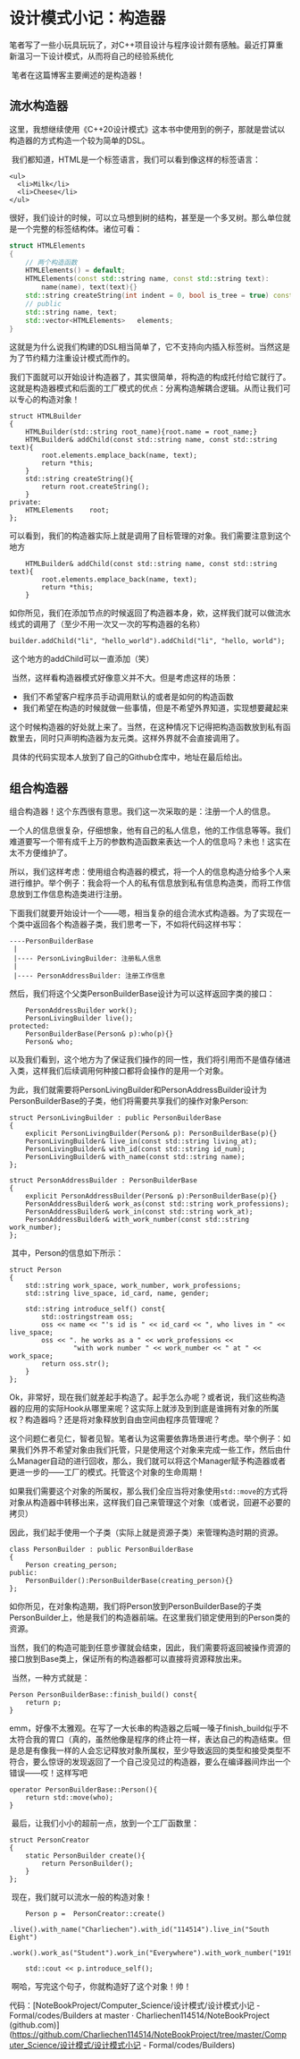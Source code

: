 # 设计模式小记：构造器

​	笔者写了一些小玩具玩玩了，对C++项目设计与程序设计颇有感触。最近打算重新温习一下设计模式，从而将自己的经验系统化

​	笔者在这篇博客主要阐述的是构造器！

## 流水构造器

​	这里，我想继续使用《C++20设计模式》这本书中使用到的例子，那就是尝试以构造器的方式构造一个较为简单的DSL。

​	我们都知道，HTML是一个标签语言，我们可以看到像这样的标签语言：

```
<ul>
  <li>Milk</li>
  <li>Cheese</li>
</ul>
```

​	很好，我们设计的时候，可以立马想到树的结构，甚至是一个多叉树。那么单位就是一个完整的标签结构体。诸位可看：

```c++
struct HTMLElements
{
    // 两个构造函数
	HTMLElements() = default;
    HTMLElements(const std::string name, const std::string text):
        name(name), text(text){}
    std::string createString(int indent = 0, bool is_tree = true) const; // Implements Omiited
    // public 
    std::string name, text;
    std::vector<HTMLElements>   elements;    
}
```

​	这就是为什么说我们构建的DSL相当简单了，它不支持向内插入标签树。当然这是为了节约精力注重设计模式而作的。

​	我们下面就可以开始设计构造器了，其实很简单，将构造的构成托付给它就行了。这就是构造器模式和后面的工厂模式的优点：分离构造解耦合逻辑。从而让我们可以专心的构造对象！

```
struct HTMLBuilder
{
    HTMLBuilder(std::string root_name){root.name = root_name;} 
    HTMLBuilder& addChild(const std::string name, const std::string text){
        root.elements.emplace_back(name, text);
        return *this;
    }
    std::string createString(){
        return root.createString();
    }
private:
    HTMLElements    root;
};
```

​	可以看到，我们的构造器实际上就是调用了目标管理的对象。我们需要注意到这个地方

```
    HTMLBuilder& addChild(const std::string name, const std::string text){
        root.elements.emplace_back(name, text);
        return *this;
    }
```

​	如你所见，我们在添加节点的时候返回了构造器本身，欸，这样我们就可以做流水线式的调用了（至少不用一次又一次的写构造器的名称）

```
builder.addChild("li", "hello_world").addChild("li", "hello, world");
```

​	这个地方的addChild可以一直添加（笑）

​	当然，这样看构造器模式好像意义并不大。但是考虑这样的场景：

- 我们不希望客户程序员手动调用默认的或者是如何的构造函数
- 我们希望在构造的时候就做一些事情，但是不希望外界知道，实现想要藏起来

​	这个时候构造器的好处就上来了。当然，在这种情况下记得把构造函数放到私有函数里去，同时只声明构造器为友元类。这样外界就不会直接调用了。

​	具体的代码实现本人放到了自己的Github仓库中，地址在最后给出。

## 组合构造器

​	组合构造器！这个东西很有意思。我们这一次采取的是：注册一个人的信息。

​	一个人的信息很复杂，仔细想象，他有自己的私人信息，他的工作信息等等。我们难道要写一个带有成千上万的参数构造函数来表达一个人的信息吗？未也！这实在太不方便维护了。

​	所以，我们这样考虑：使用组合构造器的模式，将一个人的信息构造分给多个人来进行维护。举个例子：我会将一个人的私有信息放到私有信息构造类，而将工作信息放到工作信息构造类进行注册。

​	下面我们就要开始设计一个——嗯，相当复杂的组合流水式构造器。为了实现在一个类中返回各个构造器子类，我们思考一下，不如将代码这样书写：

```
----PersonBuilderBase
 |
 |---- PersonLivingBuilder: 注册私人信息
 |
 |---- PersonAddressBuilder: 注册工作信息
```

​	然后，我们将这个父类PersonBuilderBase设计为可以这样返回字类的接口：

```
    PersonAddressBuilder work();
    PersonLivingBuilder live();
protected:
    PersonBuilderBase(Person& p):who(p){}
    Person& who;
```

​	以及我们看到，这个地方为了保证我们操作的同一性，我们将引用而不是值存储进入类，这样我们后续调用何种接口都将会操作的是用一个对象。

​	为此，我们就需要将PersonLivingBuilder和PersonAddressBuilder设计为PersonBuilderBase的子类，他们将需要共享我们的操作对象Person:

```
struct PersonLivingBuilder : public PersonBuilderBase
{
    explicit PersonLivingBuilder(Person& p): PersonBuilderBase(p){}
    PersonLivingBuilder& live_in(const std::string living_at);
    PersonLivingBuilder& with_id(const std::string id_num);
    PersonLivingBuilder& with_name(const std::string name);
};

struct PersonAddressBuilder : PersonBuilderBase
{
    explicit PersonAddressBuilder(Person& p):PersonBuilderBase(p){}
    PersonAddressBuilder& work_as(const std::string work_professions);
    PersonAddressBuilder& work_in(const std::string work_at);
    PersonAddressBuilder& with_work_number(const std::string work_number);
};
```

​	其中，Person的信息如下所示：

```
struct Person
{
    std::string work_space, work_number, work_professions;
    std::string live_space, id_card, name, gender;

    std::string introduce_self() const{
        std::ostringstream oss;
        oss << name << "'s id is " << id_card << ", who lives in " << live_space;
        oss << ". he works as a " << work_professions << 
                "with work number " << work_number << " at " << work_space;
        return oss.str();
    }
};
```

​	Ok，非常好，现在我们就差起手构造了。起手怎么办呢？或者说，我们这些构造器的应用的实际Hook从哪里来呢？这实际上就涉及到到底是谁拥有对象的所属权？构造器吗？还是将对象释放到自由空间由程序员管理呢？

​	这个问题仁者见仁，智者见智。笔者认为这需要依靠场景进行考虑。举个例子：如果我们外界不希望对象由我们托管，只是使用这个对象来完成一些工作，然后由什么Manager自动的进行回收，那么，我们就可以将这个Manager赋予构造器或者更进一步的——工厂的模式。托管这个对象的生命周期！

​	如果我们需要这个对象的所属权，那么我们全应当将对象使用`std::move`的方式将对象从构造器中转移出来，这样我们自己来管理这个对象（或者说，回避不必要的拷贝）

​	因此，我们起手使用一个子类（实际上就是资源子类）来管理构造时期的资源。

```
class PersonBuilder : public PersonBuilderBase
{
    Person creating_person;
public:
    PersonBuilder():PersonBuilderBase(creating_person){}
};
```

​	如你所见，在对象构造期，我们将Person放到PersonBuilderBase的子类PersonBuilder上，他是我们的构造器前端。在这里我们锁定使用到的Person类的资源。

​	当然，我们的构造可能到任意步骤就会结束，因此，我们需要将返回被操作资源的接口放到Base类上，保证所有的构造器都可以直接将资源释放出来。

​	当然，一种方式就是：

```
Person PersonBuilderBase::finish_build() const{
	return p;
}
```

​	emm，好像不太雅观。在写了一大长串的构造器之后喊一嗓子finish_build似乎不太符合我的胃口（真的，虽然他像是程序的终止符一样，表达自己的构造结束。但是总是有像我一样的人会忘记释放对象所属权，至少导致返回的类型和接受类型不符合，要么惊讶的发现返回了一个自己没见过的构造器，要么在编译器间炸出一个错误——哎！这样写吧

```
operator PersonBuilderBase::Person(){
    return std::move(who);
}
```

​	最后，让我们小小的超前一点，放到一个工厂函数里：

```
struct PersonCreator
{
    static PersonBuilder create(){
        return PersonBuilder();
    }
};
```

​	现在，我们就可以流水一般的构造对象！

```
    Person p =  PersonCreator::create()
                .live().with_name("Charliechen").with_id("114514").live_in("South Eight")
                .work().work_as("Student").work_in("Everywhere").with_work_number("1919810");
    
    std::cout << p.introduce_self();
```

​	啊哈，写完这个句子，你就构造好了这个对象！帅！

代码：[NoteBookProject/Computer_Science/设计模式/设计模式小记 - Formal/codes/Builders at master · Charliechen114514/NoteBookProject (github.com)](https://github.com/Charliechen114514/NoteBookProject/tree/master/Computer_Science/设计模式/设计模式小记 - Formal/codes/Builders)